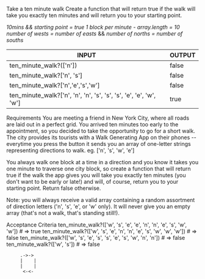 Take a ten minute walk
Create a function that will return true if the walk will take you exactly ten minutes and will return you to your starting point.

*10mins && starting point = true*
*1 block per minute - array.length = 10*
*number of wests = number of easts* &&
*number of norths = number of souths*

INPUT | OUTPUT
-|-
ten_minute_walk?(['n']) | false
ten_minute_walk?['n', 's'] | false
ten_minute_walk?['n','e','s','w'] | false
ten_minute_walk?['n', 'n', 'n', 's', 's', 's', 'e', 'e', 'w', 'w'] | true


Requirements
You are meeting a friend in New York City, where all roads are laid out in a perfect grid. You arrived ten minutes too early to the appointment, so you decided to take the opportunity to go for a short walk.
The city provides its tourists with a Walk Generating App on their phones -- everytime you press the button it sends you an array of one-letter strings representing directions to walk. eg. ['n', 's', 'w', 'e']

You always walk one block at a time in a direction and you know it takes you one minute to traverse one city block, so create a function that will return true if the walk the app gives you will take you exactly ten minutes (you don't want to be early or late!) and will, of course, return you to your starting point. Return false otherwise.

Note: you will always receive a valid array containing a random assortment of direction letters ('n', 's', 'e', or 'w' only). It will never give you an empty array (that's not a walk, that's standing still!).

Acceptance Criteria
ten_minute_walk?(['w', 's', 'e', 'e', 'n', 'n', 'e', 's', 'w', 'w']) # => true
ten_minute_walk?(['w', 's', 'e', 'n', 'n', 'e', 's', 'w', 'w', 'w']) # => false
ten_minute_walk?(['w', 's', 'e', 's', 's', 'e', 's', 'w', 'n', 'n']) # => false
ten_minute_walk?(['w', 's']) # => false


         .->->
         |    |
         |    |
          <-<-    
